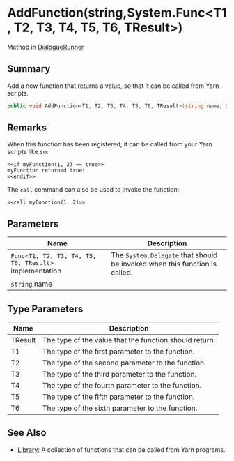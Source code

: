 # AddFunction(string,System.Func\<T1, T2, T3, T4, T5, T6, TResult>)

Method in [DialogueRunner](yarn.unity.dialoguerunner.md)

## Summary

Add a new function that returns a value, so that it can be called from Yarn scripts.

```csharp
public void AddFunction<T1, T2, T3, T4, T5, T6, TResult>(string name, System.Func<T1, T2, T3, T4, T5, T6, TResult> implementation);
```

## Remarks

When this function has been registered, it can be called from your Yarn scripts like so:

```
<<if myFunction(1, 2) == true>>
myFunction returned true!
<<endif>>
```

The `call` command can also be used to invoke the function:

```
<<call myFunction(1, 2)>>
```

## Parameters

| Name                                                   | Description                                                                |
| ------------------------------------------------------ | -------------------------------------------------------------------------- |
| `Func<T1, T2, T3, T4, T5, T6, TResult>` implementation | The `System.Delegate` that should be invoked when this function is called. |
| `string` name                                          |                                                                            |

## Type Parameters

| Name    | Description                                            |
| ------- | ------------------------------------------------------ |
| TResult | The type of the value that the function should return. |
| T1      | The type of the first parameter to the function.       |
| T2      | The type of the second parameter to the function.      |
| T3      | The type of the third parameter to the function.       |
| T4      | The type of the fourth parameter to the function.      |
| T5      | The type of the fifth parameter to the function.       |
| T6      | The type of the sixth parameter to the function.       |

## See Also

* [Library](yarn.library.md): A collection of functions that can be called from Yarn programs.
